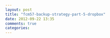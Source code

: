 ```yaml
---
layout: post
title: "fcm57-backup-strategy-part-5-dropbox"
date: 2012-09-22 13:35
comments: true
categories: 
---
```

